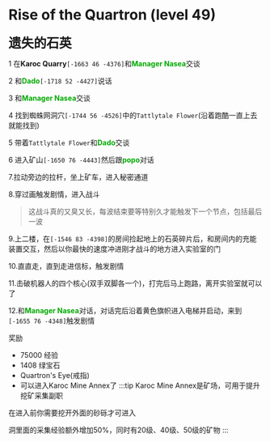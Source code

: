 # Rise of the Quartron (level 49)
<span style="font-size: 25px;">**遗失的石英**</span>

1 在**Karoc Quarry**`[-1663 46 -4376]`和<font color=00AA00>**Manager Nasea**</font>交谈

2 和<font color=00AA00>**Dado**</font>`[-1718 52 -4427]`说话

3 和<font color=00AA00>**Manager Nasea**</font>交谈

4 找到蜘蛛网洞穴`[-1744 56 -4526]`中的`Tattlytale Flower`(沿着跑酷一直上去就能找到)

5 带着`Tattlytale Flower`和<font color=00AA00>**Dado**</font>交谈

6 进入矿山`[-1650 76 -4443]`然后跟<font color=00AA00>**popo**</font>对话

7.拉动旁边的拉杆，坐上矿车，进入秘密通道

8.穿过画触发剧情，进入战斗
>这战斗真的又臭又长，每波结束要等特别久才能触发下一个节点，包括最后一波

9.上二楼，在`[-1546 83 -4398]`的房间捡起地上的石英碎片后，和房间内的充能装置交互，然后以你最快的速度冲进刚才战斗的地方进入实验室的门

10.直直走，直到走进信标，触发剧情

11.击破机器人的四个核心(双手双脚各一个)，打完后马上跑路，离开实验室就可以了

12.和<font color=00AA00>**Manager Nasea**</font>对话，对话完后沿着黄色旗帜进入电梯并启动，来到`[-1655 76 -4348]`触发剧情

奖励
+ 75000 经验
+ 1408 绿宝石
+ Quartron's Eye(戒指)
+ 可以进入Karoc Mine Annex了
:::tip
Karoc Mine Annex是矿场，可用于提升挖矿采集副职

在进入前你需要挖开外面的砂砾才可进入

洞里面的采集经验额外增加50%，同时有20级、40级、50级的矿物
:::
